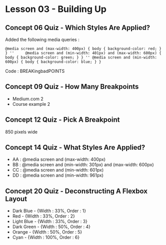 # Lesson 03 - Building Up

## Concept 06 Quiz - Which Styles Are Applied?
Added the following media queries :

`@media screen and (max-width: 400px) {
        body {
			 background-color: red;
        }
      }
''    
	 @media screen and (min-width: 401px) and (max-width: 600px) {
        body {
			 background-color: green;
        }
      }
''
     @media screen and (min-width: 600px) {
        body {
			 background-color: blue;
        }
      }`

Code : BREAKingbadPOINTS

## Concept 09 Quiz - How Many Breakpoints
- Medium.com 2
- Course example 2

## Concept 12 Quiz - Pick A Breakpoint
850 pixels wide

## Concept 14 Quiz - What Styles Are Applied?
- AA : @media screen and (max-width: 400px)
- BB : @media screen and (min-width: 301px) and (max-width: 600px)
- CC : @media screen and (min-width: 601px) 
- DD : @media screen and (min-width: 961px) 

## Concept 20 Quiz - Deconstructing A Flexbox Layout
- Dark Blue - {Width : 33%, Order : 1}
- Red - {Width : 33%, Order : 2}
- Light Blue - {Width : 33%, Order : 3}
- Dark Green - {Width : 50%, Order : 4}
- Orange - {Width : 50%, Order : 5}
- Cyan - {Width : 100%, Order : 6}